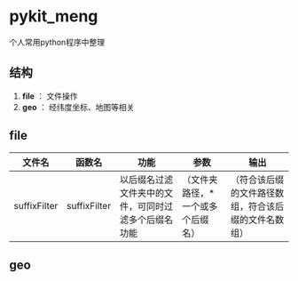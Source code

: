 # pykit_meng

个人常用python程序中整理

## 结构

1. **file** ： 文件操作
2. **geo** ： 经纬度坐标、地图等相关

## file

|文件名|函数名|功能|参数|输出|
|-|-|-|-|-|
|suffixFilter|suffixFilter|以后缀名过滤文件夹中的文件，可同时过滤多个后缀名功能|（文件夹路径，\*一个或多个后缀名）|（符合该后缀的文件路径数组，符合该后缀的文件名数组）|



## geo